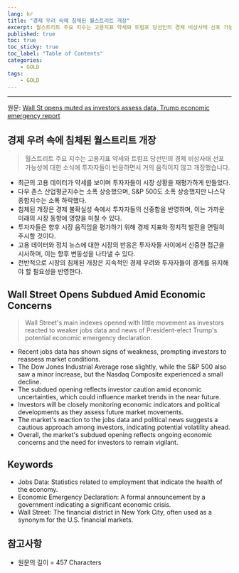 ```yaml
---
lang: kr
title: "경제 우려 속에 침체된 월스트리트 개장"
excerpt: 월스트리트 주요 지수는 고용지표 약세와 트럼프 당선인의 경제 비상사태 선포 가능성에 대한 소식에 투자자들이 반응하면서 거의 움직이지 않고 개장했습니다.
published: true
toc: true
toc_sticky: true
toc_label: "Table of Contents"
categories:
    - GOLD
tags:
    - GOLD
---
```


---

  원문: [Wall St opens muted as investors assess data, Trump economic emergency report](https://www.investing.com/news/economy-news/futures-edge-up-after-wall-st-selloff-economic-data-awaited-3802366)

## 경제 우려 속에 침체된 월스트리트 개장

> 월스트리트 주요 지수는 고용지표 약세와 트럼프 당선인의 경제 비상사태 선포 가능성에 대한 소식에 투자자들이 반응하면서 거의 움직이지 않고 개장했습니다.


- 최근의 고용 데이터가 약세를 보이며 투자자들이 시장 상황을 재평가하게 만들었다.
- 다우 존스 산업평균지수는 소폭 상승했으며, S&P 500도 소폭 상승했지만 나스닥 종합지수는 소폭 하락했다.
- 침체된 개장은 경제 불확실성 속에서 투자자들의 신중함을 반영하며, 이는 가까운 미래의 시장 동향에 영향을 미칠 수 있다.
- 투자자들은 향후 시장 움직임을 평가하기 위해 경제 지표와 정치적 발전을 면밀히 주시할 것이다.
- 고용 데이터와 정치 뉴스에 대한 시장의 반응은 투자자들 사이에서 신중한 접근을 시사하며, 이는 향후 변동성을 나타낼 수 있다.
- 전반적으로 시장의 침체된 개장은 지속적인 경제 우려와 투자자들이 경계를 유지해야 할 필요성을 반영한다.

## Wall Street Opens Subdued Amid Economic Concerns

> Wall Street's main indexes opened with little movement as investors reacted to weaker jobs data and news of President-elect Trump's potential economic emergency declaration.


- Recent jobs data has shown signs of weakness, prompting investors to reassess market conditions.
- The Dow Jones Industrial Average rose slightly, while the S&P 500 also saw a minor increase, but the Nasdaq Composite experienced a small decline.
- The subdued opening reflects investor caution amid economic uncertainties, which could influence market trends in the near future.
- Investors will be closely monitoring economic indicators and political developments as they assess future market movements.
- The market's reaction to the jobs data and political news suggests a cautious approach among investors, indicating potential volatility ahead.
- Overall, the market's subdued opening reflects ongoing economic concerns and the need for investors to remain vigilant.

## Keywords

- Jobs Data: Statistics related to employment that indicate the health of the economy.
- Economic Emergency Declaration: A formal announcement by a government indicating a significant economic crisis.
- Wall Street: The financial district in New York City, often used as a synonym for the U.S. financial markets.

## 참고사항

- 원문의 길이 = 457 Characters

